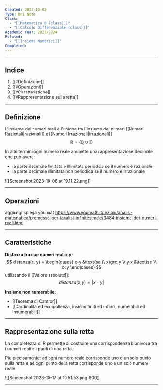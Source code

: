 ```yaml
---
Created: 2023-10-02
Type: Uni Note
Class:
  - "[[Matematica 0 (class)]]"
  - "[[Calcolo Differenziale (class)]]"
Academic Year: 2023/2024
Related:
  - "[[Insiemi Numerici]]"
Completed:
---
```

---
## Indice
1. [[#Definizione]]
2. [[#Operazioni]]
3. [[#Caratteristiche]]
4. [[#Rappresentazione sulla retta]]

---
## Definizione
L'insieme dei numeri reali è l'unione tra l'insieme dei numeri [[Numeri Razionali|razionali]] e [[Numeri Irrazionali|irrazionali]]
$$\mathbb{R} = \{\mathbb{Q}\cup \mathbb{I} \}$$

In altri termini ogni numero reale ammette una rappresentazione decimale che può avere:

- ﻿﻿la parte decimale limitata o illimitata periodica se il numero è razionale
- ﻿﻿la parte decimale illimitata non periodica se il numero è irrazionale

![[Screenshot 2023-10-08 at 19.11.22.png]]

---
## Operazioni
aggiungi spiega you mat https://www.youmath.it/lezioni/analisi-matematica/premesse-per-lanalisi-infinitesimale/3484-insieme-dei-numeri-reali.html

---

## Caratteristiche 

**Distanza tra due numeri reali x y:**$$ distanza(x, y) =
\begin{cases}
   x-y &\text{se }\ x\geq y \\
   y-x &\text{se }\ x<y
\end{cases} $$
utilizzando il [[Valore assoluto]]:
$$distanza(x,y)= |x-y|$$

**Insieme non numerabile:**
- [[Teorema di Cantror]]
- [[Cardinalità ed equipollenza, insiemi finiti ed infiniti, numerabili ed innumerabili]]

---
## Rappresentazione sulla retta
La completezza di R permette di costruire una corrispondenza biunivoca tra i numeri reali e i punti di una retta.

Più precisamente: ad ogni numero reale corrisponde uno e un solo punto sulla retta e ad ogni punto della retta corrisponde uno e un solo numero reale.

![[Screenshot 2023-10-17 at 10.51.53.png|800]]

---